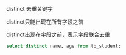 distinct 去重关键字

distinct只能出现在所有字段之前

distinct出现在字段之前，表示字段联合去重

```sql
select distinct name, age from tb_student;
```


